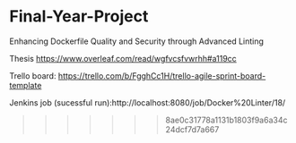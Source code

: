 # Final-Year-Project
Enhancing Dockerfile Quality and Security through Advanced Linting

Thesis https://www.overleaf.com/read/wgfvcsfvwrhh#a119cc

Trello board: https://trello.com/b/FgghCc1H/trello-agile-sprint-board-template 

Jenkins job (sucessful run):http://localhost:8080/job/Docker%20Linter/18/
>>>>>>> 8ae0c31778a1131b1803f9a6a34c24dcf7d7a667
